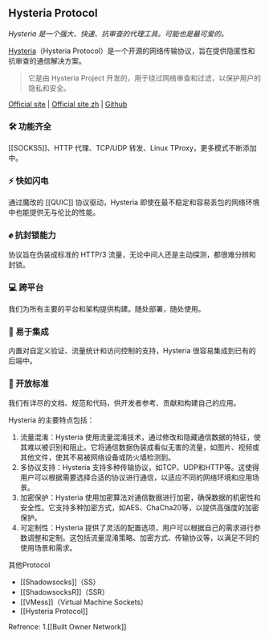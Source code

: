 ## Hysteria Protocol
*Hysteria 是一个强大、快速、抗审查的代理工具。可能也是最可爱的。* 

[Hysteria](https://v2.hysteria.network/)（Hysteria Protocol）是一个开源的网络传输协议，旨在提供隐匿性和抗审查的通信解决方案。
>它是由 Hysteria Project 开发的，用于绕过网络审查和过滤，以保护用户的隐私和安全。

[Official site](https://v2.hysteria.network/) | [Official site zh](https://v2.hysteria.network/zh/) | [Github](https://github.com/apernet/hysteria)

### 🛠️ 功能齐全
[[SOCKS5]]、HTTP 代理、TCP/UDP 转发、Linux TProxy，更多模式不断添加中。
### ⚡ 快如闪电
通过魔改的 [[QUIC]] 协议驱动，Hysteria 即使在最不稳定和容易丢包的网络环境中也能提供无与伦比的性能。
### ✊ 抗封锁能力
协议旨在伪装成标准的 HTTP/3 流量，无论中间人还是主动探测，都很难分辨和封锁。
### 💻 跨平台
我们为所有主要的平台和架构提供构建。随处部署，随处使用。
### 🔗 易于集成
内置对自定义验证、流量统计和访问控制的支持，Hysteria 很容易集成到已有的后端中。
### 🤗 开放标准
我们有详尽的文档、规范和代码，供开发者参考、贡献和构建自己的应用。

Hysteria 的主要特点包括：

1. 流量混淆：Hysteria 使用流量混淆技术，通过修改和隐藏通信数据的特征，使其难以被识别和阻止。它将通信数据伪装成看似无害的流量，如图片、视频或其他文件，使其不易被网络设备或防火墙检测到。
2. 多协议支持：Hysteria 支持多种传输协议，如TCP、UDP和HTTP等。这使得用户可以根据需要选择合适的协议进行通信，以适应不同的网络环境和应用场景。
3. 加密保护：Hysteria 使用加密算法对通信数据进行加密，确保数据的机密性和安全性。它支持多种加密方式，如AES、ChaCha20等，以提供高强度的加密保护。
4. 可定制性：Hysteria 提供了灵活的配置选项，用户可以根据自己的需求进行参数调整和定制。这包括流量混淆策略、加密方式、传输协议等，以满足不同的使用场景和需求。

其他Protocol
- [[Shadowsocks]]（SS）
- [[ShadowsocksR]]（SSR）
- [[VMess]]（Virtual Machine Sockets）
- [[Hysteria Protocol]]

Refrence:
1.[[Built Owner Network]]

